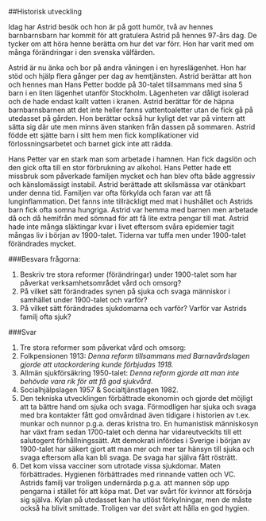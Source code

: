 ##Historisk utveckling

Idag har Astrid besök och hon är på gott humör, två av hennes barnbarnsbarn har kommit för att gratulera Astrid på hennes 97-års dag. De tycker om att höra henne berätta om hur det var förr. Hon har varit med om många förändringar i den svenska välfärden.

Astrid är nu änka och bor på andra våningen i en hyreslägenhet. Hon har stöd och hjälp flera gånger per dag av hemtjänsten. Astrid berättar att hon och hennes man Hans Petter bodde på 30-talet tillsammans med sina 5 barn i en liten lägenhet utanför Stockholm. Lägenheten var dåligt isolerad och de hade endast kallt vatten i kranen. Astrid berättar för de häpna barnbarnsbarnen att det inte heller fanns vattentoaletter utan de fick gå på utedasset på gården. Hon berättar också hur kyligt det var på vintern att sätta sig där ute men minns även stanken från dassen på sommaren. Astrid födde ett sjätte barn i sitt hem men fick komplikationer vid förlossningsarbetet och barnet gick inte att rädda.

Hans Petter var en stark man som arbetade i hamnen. Han fick dagslön och den gick ofta till en stor förbrukning av alkohol. Hans Petter hade ett missbruk som påverkade familjen mycket och han blev ofta både aggressiv och känslomässigt instabil. Astrid berättade att skilsmässa var otänkbart under denna tid. Familjen var ofta förkylda och faran var att få lunginflammation. Det fanns inte tillräckligt med mat i hushållet och Astrids barn fick ofta somna hungriga. Astrid var hemma med barnen men arbetade då och då hemifrån med sömnad för att få lite extra pengar till mat. Astrid hade inte många släktingar kvar i livet eftersom svåra epidemier tagit mångas liv i början av 1900-talet. Tiderna var tuffa men under 1900-talet förändrades mycket.

 
###Besvara frågorna:

1. Beskriv tre stora reformer (förändringar) under 1900-talet som har påverkat verksamhetsområdet vård och omsorg?
2. På vilket sätt förändrades synen på sjuka och svaga människor i samhället under 1900-talet och varför? 
3. På vilket sätt förändrades sjukdomarna och varför? Varför var Astrids familj ofta sjuk?

###Svar

1. Tre stora reformer som påverkat vård och omsorg:
 1. Folkpensionen 1913: _Denna reform tillsammans med Barnavårdslagen gjorde att utackordering kunde förbjudas 1918._
 2. Allmän sjukförsäkring 1950-talet: _Denna reform gjorde att man inte behövde vara rik för att få god sjukvård._
 3. Socialhjälpslagen 1957 & Socialtjänstlagen 1982.
2. Den tekniska utvecklingen förbättrade ekonomin och gjorde det möjligt att ta bättre hand om sjuka och svaga. Förmodligen har sjuka och svaga med bra kontakter fått god omvårdnad även tidigare i historien av t.ex. munkar och nunnor p.g.a. deras kristna tro. En humanistisk människosyn har växt fram sedan 1700-talet och denna har vidareutvecklts till ett salutogent förhållningssätt. Att demokrati infördes i Sverige i början av 1900-talet har säkert gjort att man mer och mer tar hänsyn till sjuka och svaga eftersom alla kan bli svaga. De svaga har själva fått rösträtt.
3. Det kom vissa vacciner som utrotade vissa sjukdomar. Maten förbättrades. Hygienen förbättrades med rinnande vatten och VC. Astrids familj var troligen undernärda p.g.a. att mannen söp upp pengarna i stället för att köpa mat. Det var svårt för kvinnor att försörja sig själva. Kylan på utedasset kan ha utlöst förkylningar, men de måste också ha blivit smittade. Troligen var det svårt att hålla en god hygien.
